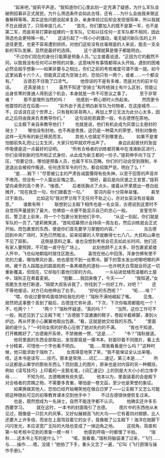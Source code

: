 　　“起来吧，”提莉平声道，“我知道你们心里此刻一定充满了疑惑，为什么军队会破例招募非正式居民，为什么筛选条件会如此古怪，还有……为什么会由我来做这番解释等等。其实这些问题说起来复杂，亲身体验过后却会发现很简单，所以我就不在此细说了，只简单提几点。”
　　“首先，你们要加入的既不是第一军，也不是第二军，而是哥哥打算新组建的一支军队。它和以往任何一支军队都不相同，因此筛选也会更特殊一些。”
　　这话引起了一阵小小的骚动，毫无疑问新队伍的上升途径更宽，也更不容易遭到排挤。对他们这些没有丝毫根底的人来说，能去一支全新的军队发展，显然是最好的选择。
　　这个道理就算是傻子都能明白。
　　“不过你们现在的身份只能算是预备人员。”公主接着说道，“正因为它的截然不同，以致我没有任何可以参照的对象，这意味所有事情都得从头开始，遇到的困难必然会超乎想象——如果非要与之相比，你们之前的考核难度可谓不值一提。如今这里站着十六个人，但能真正成为空骑士的，恐怕只有一两个，或者……一个都没有。”
　　古德忍不住吸了口凉气。
　　他惊讶的不是有多难，而是对方的前半句话。
　　还真是骑士！
　　虽然不知道“空骑士”和传统骑士有什么区别，但能让出身贫寒的普通人得到这个机会，本身就是一件不可思议之事了。
　　至于非常难？
　　那不是理所当然的吗！
　　他感到一颗心顿时火热起来。
　　然而更令他震惊的还在后面——
　　“另外由于真正明白新军队为何物者，在这座城市……不，应该说在这个世界上，只有我和哥哥两人，再加上罗兰无法为此分心太多，因此之后将由我来负责教导你们。”
　　这句话宛若霹雳一般，令古德愣在原地。
　　公主殿下亲自来教导他们？
　　也就是说，他们有机会成为灰堡公主册封的骑士？
　　哪怕没有封地，也不再是贵族，这仍是一种莫大的荣誉，特别对像他这样一无所有的新迁移民而言。
　　其他人也镇定不到哪里去。
　　如果不是害怕御前失礼而让公主生厌，大家只怕早就欢呼出声了。
　　身边此起彼伏的急促呼吸便是这一点最好的证明。
　　“所有合格者的训练都将集中在浅滩新区进行，你们会得到新的住所和正式身份，从此成为新王都的一份子。”提莉伸手向下压了压，“但要记住，哪怕是预备人员，也属于军队范畴。你们的行动会受到限制，半途退出会被视作叛逃，任何违背军令的行为，都会招致严惩，明白了么！”
　　“是……殿下！”尽管被公主的严肃告诫震慑得有些失神，以至于回答的声音并不嘹亮，但没有一个人露出反悔之意。
　　“很好，最后是向灰堡之王宣誓，”提莉望向桌旁的高个男子，“维德。”
　　后者抚胸点了点头，接着从怀里摸出一卷白纸摊开，“现在我念一句，你们跟着念一句。”
　　誓词内容十分简单易懂。
　　甚至过于直白。
　　比如这句“我对罗兰陛下无任何不轨之心，亦对女巫没有丝毫敌意。”
　　谁敢有啊！
　　联想到公主殿下相传也是一名女巫，古德说到这里时不自觉将声量提到了最大，仿佛低一点便不能显示自己的忠心一般。
　　宣誓完毕后，警卫走上前来，将一个个包裹分发到他们手中。
　　“从这一刻起，你们就是军队的一员了。”提莉微笑道，“首轮招募预计会持续一周左右，然后训练就会正式开始，而包裹里的东西，便是你们首先要学习掌握的内容。”
　　……
　　当古德回到中央广场时，天色已然暗淡，前来招募的人早就散得七七八八，大叔和山果也不见了踪影。
　　这倒是意料之事，谁也没想到考核会花去如此长时间，他们还有家人要照顾，不可能一直守在广场上。
　　此刻他顾不上太多，将包裹紧紧搂入怀中，飞也似地朝临时居住区跑去。
　　喜悦在他心中回荡，浑身仿佛有使不完的力量，哪怕寒风扑面，他也感觉不到一丝寒冷。脚下的雪水发出吧唧吧唧的声响，被千百人踩踏出的路面宛若一条黑褐色的道标——也许明天白雪就会将这一切重新覆盖，但现在，它却指引着他归家的方向。
　　一头钻进低矮而温暖的土屋中，瑞秋正在煮着麦粥。
　　“抱歉……我回来晚了，今天——”
　　“我知道，”女孩脆生生地打断道，“隔壁大叔告诉我了，你找到了一份好工作，对吧？”
　　还不等他接话，对方已向他伸出了右手。
　　“好吃的东西呢？”
　　“呃……啥？”
　　“喂，你说过要带鸡蛋烙饼给我吃的吧！”瑞秋不满地崛起了嘴。
　　见鬼，居然把这事整个丢到了脑后，古德连忙弥补道，“下次，下次你每周都能吃一个！不，吃两个！”
　　“两个？”瑞秋怀疑道，“真的吗？”
　　“当然，这份工作可不一般，我还见到了公主殿下呢！”古德脱下湿漉漉的鞋子，卷起半截裤脚，凑到火炉边，再从怀里小心翼翼地取出包裹，“看，这就是她交给我的东西。”
　　“里面装的是什么？”一时间女孩的好奇心压倒了她对失约的不满。
　　“我也不知道，打开瞧瞧好了，”古德揭开系带，不禁微微一愣，“这是……”
　　“书？”瑞秋接道。
　　他将里面的东西全部取出，发现那竟是一摞书本。封面印着不同图片，看上去十分精美，可惜他一个字也看不明白。
　　“能……帮我看看是什么吗？”这种时候，他只能求助于瑞秋了。
　　女孩得意地笑了笑，“我不能保证全认出来喔。唔，这本书是读写……技巧，那本是常用……词汇……速记，第三本是……”
　　所以这都是山果学的那些东西么？而封面上的图片，原来也是对内容的另一种概括，例如《读写技巧》上印着的一支鹅毛笔，《词汇速记》上的则是大大小小的立体字母……
　　不知为何，古德略微有些失望。
　　他本以为，里面装着的会是殿下对合格者的赏赐之物，不需要多贵重，哪怕是一卷文函，至少也是荣誉的象征。
　　如果换做其他人，恐怕已经开始嘲笑他在做白日梦了——公主殿下又怎么可能把这种随处可见的初等教育课本交到他手中？
　　不过古德很快便恢复过来。
　　也是，既然想成为一名骑士，自然不能连字都不认识。
　　他确实还许多东西要学习。
　　就在这时，一本书的封面吸引了古德。
　　图片中的东西他从未见过，既像是一只巨大的风筝，又好似展翅高飞的大鸟——它有着四对翅膀，比人还要大上许多倍，而坐在上面驾驭着它的女子，竟像极了公主殿下！海洋在她脚下闪闪发光，本应该宽广无际的大陆也变成了一抹边角之地。
　　这视角，简直和第一轮考核中见到的景象一模一样！
　　他感到呼吸一时都慢了半拍。
　　“瑞秋……这本书上写的是什么？”
　　“喏，我看看，”瑞秋将脑袋凑了过来，“飞行……与……操作……嗯，没错！”她拍了下手，重头又念了一遍，“它叫《飞行原理与操作手册》。”